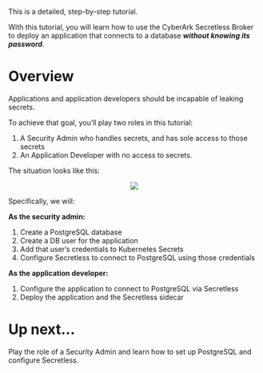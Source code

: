 This is a detailed, step-by-step tutorial.


With this tutorial, you will learn how to use the CyberArk Secretless Broker to deploy an application that connects to a database ***without knowing its password***.

# Overview

Applications and application developers should be incapable of leaking secrets.

To achieve that goal, you’ll play two roles in this tutorial:

1. A Security Admin who handles secrets, and has sole access to those secrets
2. An Application Developer with no access to secrets.

The situation looks like this:

<p align="center">
  <img src="https://secretless.io/img/secretless_overview.jpg">
</p>

Specifically, we will:

**As the security admin:**

1. Create a PostgreSQL database
2. Create a DB user for the application
3. Add that user’s credentials to Kubernetes Secrets
4. Configure Secretless to connect to PostgreSQL using those credentials

**As the application developer:**

1. Configure the application to connect to PostgreSQL via Secretless
2. Deploy the application and the Secretless sidecar

# Up next...
Play the role of a Security Admin and learn how to set up PostgreSQL and configure Secretless.
